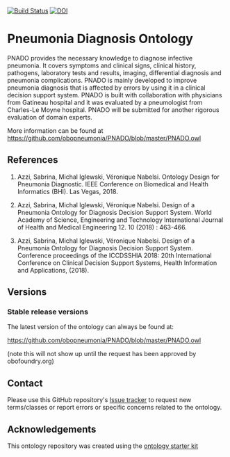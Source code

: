 [![Build Status](https://travis-ci.org/SabrinetteAzzi/PNADO.svg?branch=master)](https://travis-ci.org/SabrinetteAzzi/PNADO)
[![DOI](https://zenodo.org/badge/13996/SabrinetteAzzi/PNADO.svg)](https://zenodo.org/badge/latestdoi/13996/SabrinetteAzzi/PNADO)

# Pneumonia Diagnosis Ontology

PNADO provides the necessary knowledge to diagnose infective pneumonia. It covers symptoms and clinical signs, clinical history, pathogens, laboratory tests and results, imaging, differential diagnosis and pneumonia complications. PNADO is mainly developed to improve pneumonia diagnosis that is affected by errors by using it in a clinical decision support system. PNADO is built with collaboration with physicians from Gatineau hospital and it was evaluated by a pneumologist from Charles-Le Moyne hospital. PNADO will be submitted for another rigorous evaluation of domain experts.

More information can be found at https://github.com/obopneumonia/PNADO/blob/master/PNADO.owl

## References

1) Azzi, Sabrina, Michal Iglewski, Véronique Nabelsi. Ontology Design for Pneumonia Diagnostic. IEEE Conference on Biomedical and Health Informatics (BHI). Las Vegas, 2018.

2) Azzi, Sabrina, Michal Iglewski, Véronique Nabelsi. Design of a Pneumonia Ontology for Diagnosis Decision Support System. World Academy of Science, Engineering and Technology International Journal of Health and Medical Engineering 12. 10 (2018) : 463-466.

3) Azzi, Sabrina, Michal Iglewski, Véronique Nabelsi. Design of a Pneumonia Ontology for Diagnosis Decision Support System. Conference proceedings of the ICCDSSHIA 2018: 20th International Conference on Clinical Decision Support Systems, Health Information and Applications, (2018).
## Versions

### Stable release versions

The latest version of the ontology can always be found at:

https://github.com/obopneumonia/PNADO/blob/master/PNADO.owl

(note this will not show up until the request has been approved by obofoundry.org)


## Contact

Please use this GitHub repository's [Issue tracker](https://github.com/obopneumonia/PNADO/issues) to request new terms/classes or report errors or specific concerns related to the ontology.

## Acknowledgements

This ontology repository was created using the [ontology starter kit](https://github.com/INCATools/ontology-starter-kit)
